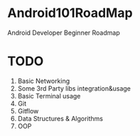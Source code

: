 # Android101RoadMap
Android Developer Beginner Roadmap


# TODO

1. Basic Networking
2. Some 3rd Party libs integration&usage
3. Basic Terminal usage
4. Git
5. Gitflow
6. Data Structures & Algorithms
7. OOP
